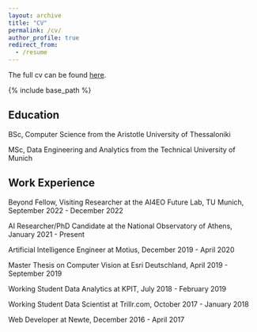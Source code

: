 ```yaml
---
layout: archive
title: "CV"
permalink: /cv/
author_profile: true
redirect_from:
  - /resume
---
```


The full cv can be found [here](https://ngbountos.github.io/files/cv.pdf).

{% include base_path %}

Education
---------
BSc, Computer Science from the Aristotle University of Thessaloniki

MSc, Data Engineering and Analytics from the Technical University of Munich

Work Experience
---------
Beyond Fellow, Visiting Researcher at the AI4EO Future Lab, TU Munich, September 2022 - December 2022

AI Researcher/PhD Candidate at the National Observatory of Athens, January 2021 - Present

Artificial Intelligence Engineer at  Motius, December 2019 - April 2020

Master Thesis on Computer Vision at Esri Deutschland, April 2019 - September 2019

Working Student Data Analytics at KPIT, July 2018 - February 2019

Working Student Data Scientist at Trillr.com, October 2017 - January 2018

Web Developer at Newte, December 2016 - April 2017
